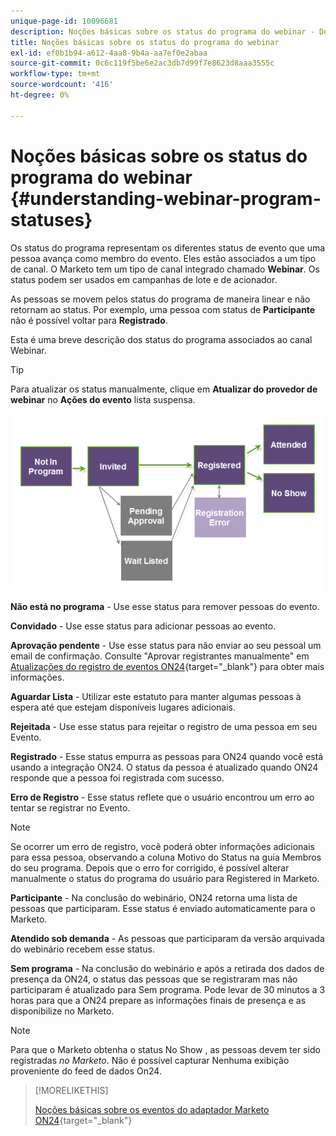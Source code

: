 ```yaml
---
unique-page-id: 10096681
description: Noções básicas sobre os status do programa do webinar - Documentação da Marketo - Documentação do produto
title: Noções básicas sobre os status do programa do webinar
exl-id: ef0b1b94-a612-4aa8-9b4a-aa7ef0e2abaa
source-git-commit: 0c6c119f5be6e2ac3db7d99f7e8623d8aaa3555c
workflow-type: tm+mt
source-wordcount: '416'
ht-degree: 0%

---
```


# Noções básicas sobre os status do programa do webinar {#understanding-webinar-program-statuses}

Os status do programa representam os diferentes status de evento que uma pessoa avança como membro do evento. Eles estão associados a um tipo de canal. O Marketo tem um tipo de canal integrado chamado **Webinar**. Os status podem ser usados em campanhas de lote e de acionador.

As pessoas se movem pelos status do programa de maneira linear e não retornam ao status. Por exemplo, uma pessoa com status de **Participante** não é possível voltar para **Registrado**.

Esta é uma breve descrição dos status do programa associados ao canal Webinar.

>[!TIP]
>
>Para atualizar os status manualmente, clique em  **Atualizar do provedor de webinar** no **Ações do evento** lista suspensa.

![](assets/image2015-12-17-13-3a52-3a39.png)

**Não está no programa** - Use esse status para remover pessoas do evento.

**Convidado** - Use esse status para adicionar pessoas ao evento.

**Aprovação pendente** - Use esse status para não enviar ao seu pessoal um email de confirmação. Consulte &quot;Aprovar registrantes manualmente&quot; em [Atualizações do registro de eventos ON24](/help/marketo/product-docs/demand-generation/events/create-an-event/create-an-event-with-the-marketo-on24-adapter/on24-event-registration-updates.md){target=&quot;_blank&quot;} para obter mais informações.

**Aguardar Lista** - Utilizar este estatuto para manter algumas pessoas à espera até que estejam disponíveis lugares adicionais.

**Rejeitada** - Use esse status para rejeitar o registro de uma pessoa em seu Evento.

**Registrado** - Esse status empurra as pessoas para ON24 quando você está usando a integração ON24. O status da pessoa é atualizado quando ON24 responde que a pessoa foi registrada com sucesso.

**Erro de Registro** - Esse status reflete que o usuário encontrou um erro ao tentar se registrar no Evento.

>[!NOTE]
>
>Se ocorrer um erro de registro, você poderá obter informações adicionais para essa pessoa, observando a coluna Motivo do Status na guia Membros do seu programa. Depois que o erro for corrigido, é possível alterar manualmente o status do programa do usuário para Registered in Marketo.

**Participante** - Na conclusão do webinário, ON24 retorna uma lista de pessoas que participaram. Esse status é enviado automaticamente para o Marketo.

**Atendido sob demanda** - As pessoas que participaram da versão arquivada do webinário recebem esse status.

**Sem programa** - Na conclusão do webinário e após a retirada dos dados de presença da ON24, o status das pessoas que se registraram mas não participaram é atualizado para Sem programa. Pode levar de 30 minutos a 3 horas para que a ON24 prepare as informações finais de presença e as disponibilize no Marketo.

>[!NOTE]
>
>Para que o Marketo obtenha o status No Show , as pessoas devem ter sido registradas *no Marketo*. Não é possível capturar Nenhuma exibição proveniente do feed de dados On24.

>[!MORELIKETHIS]
>
>[Noções básicas sobre os eventos do adaptador Marketo ON24](/help/marketo/product-docs/demand-generation/events/create-an-event/create-an-event-with-the-marketo-on24-adapter/understanding-marketo-on24-adapter-events.md){target=&quot;_blank&quot;}
